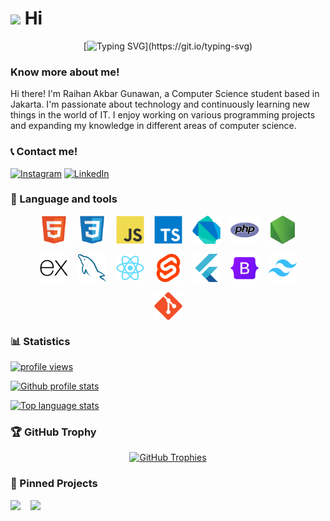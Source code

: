 <h1 align="left">
<img src="https://raw.githubusercontent.com/MartinHeinz/MartinHeinz/master/wave.gif" width="30px" />&nbsp;Hi
</h1>

<div align="center">
  
  [![Typing SVG](https://readme-typing-svg.demolab.com?font=Fira+Code&pause=1000&color=0CDAF7&center=true&vCenter=true&width=435&lines=Welcome!)](https://git.io/typing-svg)
</div>

### Know more about me!

<p>
Hi there! I'm Raihan Akbar Gunawan, a Computer Science student based in Jakarta. I'm passionate about technology and continuously learning new things in the world of IT. I enjoy working on various programming projects and expanding my knowledge in different areas of computer science.
</p>

### 📞 Contact me!

[![Instagram](https://img.shields.io/badge/Instagram-purple?style=flat-square&logo=instagram&logoColor=white)](https://www.instagram.com/rhankbrguw_/#)
[![LinkedIn](https://img.shields.io/badge/LinkedIn-blue?style=flat-square&logo=linkedin&logoColor=white)](https://www.linkedin.com/in/raihan-akbar-2b5820334/)

### 🧰 Language and tools

<div align="center">
  <div style="display: flex; flex-wrap: wrap; justify-content: center; gap: 16px; padding-inline: 24px;">
    <img alt="HTML5" width="45px" src="https://raw.githubusercontent.com/devicons/devicon/master/icons/html5/html5-original.svg" />
    <img alt="CSS3" width="45px" src="https://raw.githubusercontent.com/devicons/devicon/master/icons/css3/css3-original.svg" />
    <img alt="JavaScript" width="45px" src="https://raw.githubusercontent.com/devicons/devicon/master/icons/javascript/javascript-original.svg" />
    <img alt="TypeScript" width="45px" src="https://raw.githubusercontent.com/devicons/devicon/master/icons/typescript/typescript-original.svg" />
    <img alt="Dart" width="45px" src="https://raw.githubusercontent.com/devicons/devicon/master/icons/dart/dart-original.svg" />
    <img alt="PHP" width="45px" src="https://raw.githubusercontent.com/devicons/devicon/master/icons/php/php-original.svg" />
    <img alt="Node.js" width="45px" src="https://raw.githubusercontent.com/devicons/devicon/master/icons/nodejs/nodejs-original.svg" />
    <img alt="Express.js" width="45px" src="https://raw.githubusercontent.com/devicons/devicon/master/icons/express/express-original.svg" />
    <img alt="MySQL" width="45px" src="https://raw.githubusercontent.com/devicons/devicon/master/icons/mysql/mysql-original.svg" />
    <img alt="React" width="45px" src="https://raw.githubusercontent.com/devicons/devicon/master/icons/react/react-original.svg" />
    <img alt="Svelte" width="45px" src="https://raw.githubusercontent.com/devicons/devicon/master/icons/svelte/svelte-original.svg" />
    <img alt="Flutter" width="45px" src="https://raw.githubusercontent.com/devicons/devicon/master/icons/flutter/flutter-original.svg" />
    <img alt="Bootstrap" width="45px" src="https://raw.githubusercontent.com/devicons/devicon/master/icons/bootstrap/bootstrap-original.svg" />
    <img alt="Tailwind CSS" width="45px" src="https://raw.githubusercontent.com/devicons/devicon/develop/icons/tailwindcss/tailwindcss-original.svg" />
    <img alt="Git" width="45px" src="https://raw.githubusercontent.com/devicons/devicon/master/icons/git/git-original.svg" />
  </div>
</div>


### 📊 Statistics

<p align="left">
  <a href="https://github.com/samaele13">
    <img src="https://komarev.com/ghpvc/?username=samaele13&label=Profile%20views&color=0e75b6&style=flat" alt="profile views" />
  </a>
</p>
<p align="left">
  <a href="https://github.com/samaele13">
    <img src="https://github-readme-stats.vercel.app/api?username=samaele13&show_icons=true&locale=en&theme=shades-of-purple" alt="Github profile stats" />
  </a>
</p>
<p align="left">
  <a href="https://github.com/samaele13">
    <img src="https://github-readme-stats.vercel.app/api/top-langs?username=samaele13&show_icons=true&locale=en&layout=compact&theme=shades-of-purple" alt="Top language stats" />
  </a>
</p>

### 🏆 GitHub Trophy

<p align="center">
  <a href="https://github.com/samaele13">
    <img src="https://github-profile-trophy.vercel.app/?username=samaele13&theme=dracula&margin-w=10&no-frame=true" alt="GitHub Trophies" />
  </a>
</p>

### 📌 Pinned Projects

<p align="left">
  <a href="https://github.com/Samaele13/rumah-kosim-sveltekit"><img src="https://github-readme-stats.vercel.app/api/pin/?username=Samaele13&repo=rumah-kosim-sveltekit&theme=shades-of-purple" /></a>
  &nbsp;&nbsp;
  <a href="https://github.com/Samaele13/el-ngadu"><img src="https://github-readme-stats.vercel.app/api/pin/?username=Samaele13&repo=el-ngadu&theme=shades-of-purple" /></a>
</p>
